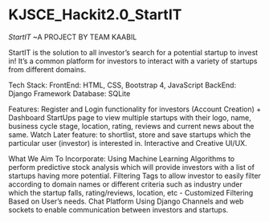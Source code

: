 # KJSCE_Hackit2.0_StartIT
*StartIT*
~A PROJECT BY TEAM KAABIL

StartIT is the solution to all investor’s search for a potential startup to invest in! It’s a common platform for investors to interact with a variety of startups from different domains. 

Tech Stack: 
FrontEnd: HTML, CSS, Bootstrap 4, JavaScript
BackEnd: Django Framework
Database: SQLite

Features:
Register and Login functionality for investors (Account Creation) + Dashboard
StartUps page to view multiple startups with their logo, name, business cycle stage, location, rating, reviews and current news about the same.
Watch Later feature: to shortlist, store and save startups which the particular user (investor) is interested in.
Interactive and Creative UI/UX.

What We Aim To Incorporate:
Using Machine Learning Algorithms to perform predictive stock analysis which will provide investors with a list of startups having more potential.
Filtering Tags to allow investor to easily filter according to domain names or different criteria such as industry under which the startup falls, rating/reviews, location, etc - Customized Filtering Based on User’s needs.
Chat Platform Using Django Channels and web sockets to enable communication between investors and startups.

